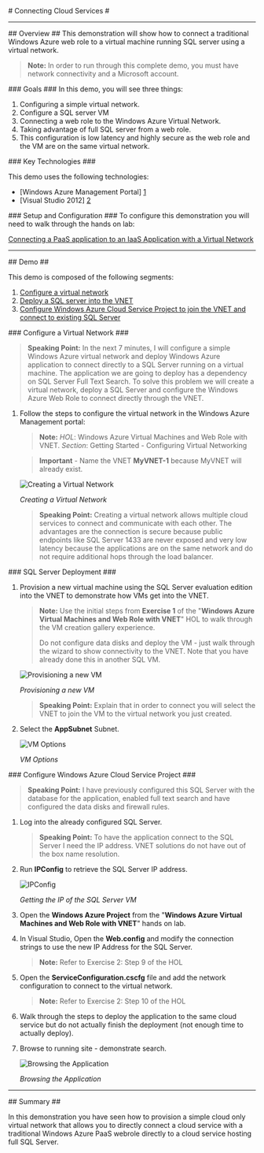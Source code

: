 ﻿<a name="title" />
# Connecting Cloud Services #

---

<a name="Overview" />
## Overview ##
This demonstration will show how to connect a traditional Windows Azure web role to a virtual machine running SQL server using a virtual network. 

> **Note:** In order to run through this complete demo, you must have network connectivity and a Microsoft account.

<a id="goals" />
### Goals ###
In this demo, you will see three things:

1.	Configuring a simple virtual network. 
1.	Configure a SQL server VM 
1.	Connecting a web role to the Windows Azure Virtual Network.
1.	Taking advantage of full SQL server from a web role.
1.	This configuration is low latency and highly secure as the web role and the VM are on the same virtual network.

<a name="technologies" />
### Key Technologies ###

This demo uses the following technologies:

- [Windows Azure Management Portal] [1]
- [Visual Studio 2012] [2]

[1]: https://manage.windowsazure.com/
[2]: http://www.microsoft.com/visualstudio/11

<a name="setup" />
### Setup and Configuration ###
To configure this demonstration you will need to walk through the hands on lab:

[Connecting a PaaS application to an IaaS Application with a Virtual Network](https://github.com/WindowsAzure-TrainingKit/HOL-WindowsAzureVMandWebRoleVNet)

---

<a name="Demo" />
## Demo ##

This demo is composed of the following segments:

1. [Configure a virtual network](#segment1)
1. [Deploy a SQL server into the VNET](#segment2)
1. [Configure Windows Azure Cloud Service Project to join the VNET and connect to existing SQL Server](#segment3)

<a name="segment1" />
### Configure a Virtual Network  ###


> **Speaking Point:** In the next 7 minutes, I will configure a simple Windows Azure virtual network and deploy Windows Azure application to connect directly to a SQL Server running on a virtual machine. The application we are going to deploy has a dependency on SQL Server Full Text Search. To solve this problem we will create a virtual network, deploy a SQL Server and configure the Windows Azure Web Role to connect directly through the VNET.

1. Follow the steps to configure the virtual network in the Windows Azure Management portal:

	> **Note:** _HOL_: Windows Azure Virtual Machines and Web Role with VNET.
	> _Section_: Getting Started - Configuring Virtual Networking

	> **Important** - Name the VNET **MyVNET-1** because MyVNET will already exist.

	![Creating a Virtual Network](images/creating-a-virtual-network.png?raw=true "Creating a Virtual Network")

	_Creating a Virtual Network_

	> **Speaking Point:** Creating a virtual network allows multiple cloud services to connect and communicate with each other. The advantages are the connection is secure because public endpoints like SQL Server 1433 are never exposed and very low latency because the applications are on the same network and do not require additional hops through the load balancer. 


<a name="segment2" />
### SQL Server Deployment ###

1. Provision a new virtual machine using the SQL Server evaluation edition into the VNET to demonstrate how VMs get into the VNET. 

	> **Note:** Use the initial steps from **Exercise 1** of the "**Windows Azure Virtual Machines and Web Role with VNET**" HOL to walk through the VM creation gallery experience. 
	>
	> Do not configure data disks and deploy the VM - just walk through the wizard to show connectivity to the VNET. Note that you have already done this in another SQL VM. 

	![Provisioning a new VM](images/provisioning-a-new-vm.png?raw=true "Provisioning a new VM")
	
	_Provisioning a new VM_


	> **Speaking Point:** Explain that in order to connect you will select the VNET to join the VM to the virtual network you just created.

1. Select the **AppSubnet** Subnet.

	![VM Options](images/vm-options.png?raw=true "VM Options")
	
	_VM Options_


<a name="segment3" />
### Configure Windows Azure Cloud Service Project ###

> **Speaking Point:** I have previously configured this SQL Server with the database for the application, enabled full text search and have configured the data disks and firewall rules. 

1. Log into the already configured SQL Server.

	> **Speaking Point:** To have the application connect to the SQL Server I need the IP address. VNET solutions do not have out of the box name resolution. 

1. Run **IPConfig** to retrieve the SQL Server IP address.

	![IPConfig](images/ipconfig.png?raw=true "IPConfig")
	
	_Getting the IP of the SQL Server VM_

1. Open the **Windows Azure Project** from the "**Windows Azure Virtual Machines and Web Role with VNET**" hands on lab. 

1. In Visual Studio, Open the **Web.config** and modify the connection strings to use the new IP Address for the SQL Server. 

	> **Note:** Refer to Exercise 2: Step 9 of the HOL

1. Open the **ServiceConfiguration.cscfg** file and add the network configuration to connect to the virtual network.

	> **Note:** Refer to Exercise 2: Step 10 of the HOL

1. Walk through the steps to deploy the application to the same cloud service but do not actually finish the deployment (not enough time to actually deploy).

1. Browse to running site - demonstrate search.

	![Browsing the Application](images/browsing-the-web-site.png?raw=true "Browsing the Application")

	_Browsing the Application_

---

<a name="summary" />
## Summary ##

In this demonstration you have seen how to provision a simple cloud only virtual network that allows you to directly connect a cloud service with a traditional Windows Azure PaaS webrole directly to a cloud service hosting full SQL Server. 